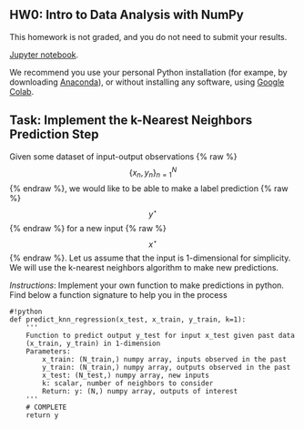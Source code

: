   <script type="text/x-mathjax-config">
    MathJax.Hub.Config({
      tex2jax: {
        skipTags: ['script', 'noscript', 'style', 'textarea', 'pre'],
        inlineMath: [['$','$']]
      }
    });
  </script>
  <script src="https://cdn.mathjax.org/mathjax/latest/MathJax.js?config=TeX-AMS-MML_HTMLorMML" type="text/javascript"></script>


## HW0: Intro to Data Analysis with NumPy

This homework is not graded, and you do not need to submit your results.

[Jupyter notebook](HW0/hw0.ipynb).

We recommend you use your personal Python installation (for exampe, by downloading [Anaconda](https://www.anaconda.com/distribution/#download-section)), or without installing any software, using [Google Colab](https://colab.research.google.com/).

## <a name="problem-1">Task: Implement the k-Nearest Neighbors Prediction Step</a>

Given some dataset of input-output observations {% raw %} $$\{x_n,y_n \}^N_{n=1}$$ {% endraw %}, we would like to be able to make a label prediction {% raw %} $$y^{\star}$$ {% endraw %} for a new input {% raw %} $$x^{\star}$$ {% endraw %}. Let us assume that the input is 1-dimensional for simplicity. We will use the k-nearest neighbors algorithm to make new predictions.

*Instructions*: Implement your own function to make predictions in python.
Find below a function signature to help you in the process

    #!python
    def predict_knn_regression(x_test, x_train, y_train, k=1):
        '''
        Function to predict output y_test for input x_test given past data
        (x_train, y_train) in 1-dimension
        Parameters:
            x_train: (N_train,) numpy array, inputs observed in the past
            y_train: (N_train,) numpy array, outputs observed in the past
            x_test: (N_test,) numpy array, new inputs
            k: scalar, number of neighbors to consider
            Return: y: (N,) numpy array, outputs of interest
        '''
        # COMPLETE
        return y
